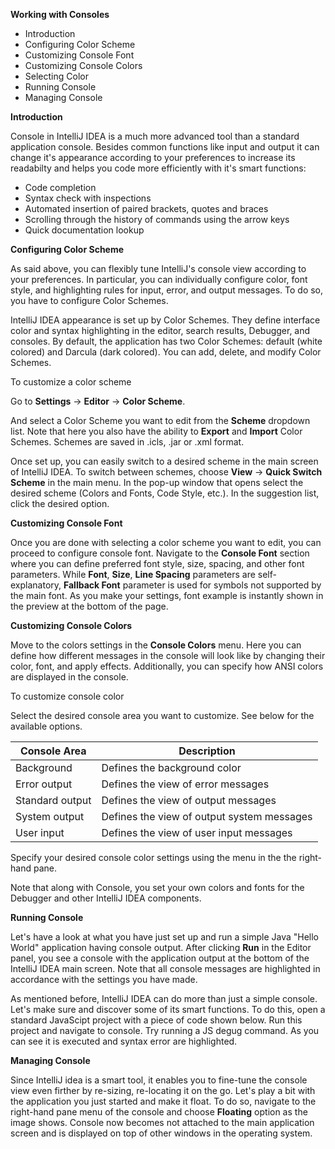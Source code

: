 **Working with Consoles**

 - Introduction
 - Configuring Color Scheme
 - Customizing Console Font 
 - Customizing Console Colors
 - Selecting Color
 - Running Console
 - Managing Console
 
 **Introduction**

Console in IntelliJ IDEA is a much more advanced tool than a standard application console. Besides common functions like input and output it can change it's appearance according to your preferences to increase its readabilty and helps you code more efficiently with it's smart functions:
    
 - Code completion 
 - Syntax check with inspections
 - Automated insertion of paired brackets, quotes and braces
 - Scrolling through the history of commands using the arrow keys 
 - Quick documentation lookup
 
 **Configuring Color Scheme**

As said above, you can flexibly tune IntelliJ's console view according to your preferences. In particular, you can individually configure color, font style, and highlighting rules for input, error, and output messages.  To do so, you have to configure Color Schemes.

IntelliJ IDEA appearance is set up by Color Schemes. They define interface color and syntax highlighting in the editor, search results, Debugger, and consoles. By default, the application has two Color Schemes: default (white colored) and Darcula (dark colored). You can add, delete, and modify Color Schemes.

To customize a color scheme

Go to **Settings** -> **Editor** -> **Color Scheme**.

And select a Color Scheme you want to edit from the **Scheme** dropdown list. Note that here you also have the ability to **Export** and **Import** Color Schemes. Schemes are saved in .icls, .jar or .xml format.

Once set up, you can easily switch to a desired scheme in the main screen of IntelliJ IDEA. To switch between schemes, choose **View** -> **Quick Switch Scheme** in the main menu. In the pop-up window that opens select the desired scheme (Colors and Fonts, Code Style, etc.). In the suggestion list, click the desired option.

**Customizing Console Font** 
 
Once you are done with selecting a color scheme you want to edit, you can proceed to configure console font. Navigate to the **Console Font** section where you can define preferred font style, size, spacing, and other font parameters. While **Font**, **Size**, **Line Spacing** parameters are self-explanatory, **Fallback Font** parameter is used for symbols not supported by the main font. As you make your settings, font example is instantly shown in the preview at the bottom of the page.

**Customizing Console Colors** 

Move to the colors settings in the **Console Colors** menu. Here you can define how different messages in the console will look like by changing their color, font, and apply effects. Additionally, you can specify how ANSI colors are displayed in the console.

To customize console color

Select the desired console area you want to customize. See below for the available options.

|Console Area|  Description|
|--|--|
| Background| Defines the background color |
| Error output | Defines the view of error messages |
| Standard output | Defines the view of output messages  |
| System output | Defines the view of output system messages |
| User input| Defines the view of user input messages |

Specify your desired console color settings using the menu in the the right-hand pane.

Note that along with Console, you set your own colors and fonts for the Debugger and other IntelliJ IDEA components.

**Running Console**

Let's have a look at what you have just set up and run a simple Java "Hello World" application having console output. After clicking **Run** in the Editor panel, you see a console with the application output at the bottom of the IntelliJ IDEA main screen. Note that all console messages are highlighted in accordance with the settings you have made.

As mentioned before, IntelliJ IDEA can do more than just a simple console. Let's make sure and discover some of its smart functions. To do this, open a standard JavaScipt project with a piece of code shown below. Run this project and navigate to console. Try running a JS degug command. As you can see it is executed and syntax error are highlighted.

**Managing Console**

Since IntelliJ idea is a smart tool, it enables you to fine-tune the console view even firther by re-sizing, re-locating it on the go. Let's play a bit with the application you just started and make it float. To do so, navigate to the right-hand pane menu of the console and choose **Floating** option as the image shows. Console now becomes not attached to the main application screen and is displayed on top of other windows in the operating system. 

